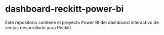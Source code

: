 # dashboard-reckitt-power-bi
Este repositorio contiene el proyecto Power BI del dashboard interactivo de ventas desarrollado para Reckitt.
